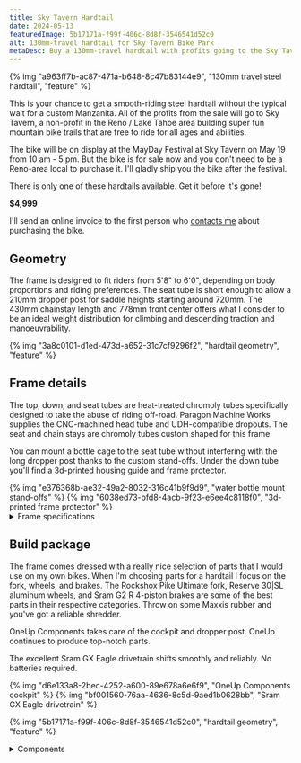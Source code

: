 ```yaml
---
title: Sky Tavern Hardtail
date: 2024-05-13
featuredImage: 5b17171a-f99f-406c-8d8f-3546541d52c0
alt: 130mm-travel hardtail for Sky Tavern Bike Park
metaDesc: Buy a 130mm-travel hardtail with profits going to the Sky Tavern Bike Park
---
```


{% img "a963ff7b-ac87-471a-b648-8c47b83144e9", "130mm travel steel hardtail", "feature" %}

This is your chance to get a smooth-riding steel hardtail without the typical wait for a custom Manzanita. All of the profits from the sale will go to Sky Tavern, a non-profit in the Reno / Lake Tahoe area building super fun mountain bike trails that are free to ride for all ages and abilities.

The bike will be on display at the MayDay Festival at Sky Tavern on May 19 from 10 am - 5 pm. But the bike is for sale now and you don't need to be a Reno-area local to purchase it. I'll gladly ship you the bike after the festival.

There is only one of these hardtails available. Get it before it's gone!

**$4,999**

I'll send an online invoice to the first person who [contacts me](https://manzanitacycles.com/contact) about purchasing the bike. 

## Geometry

The frame is designed to fit riders from 5'8" to 6'0", depending on body proportions and riding preferences. The seat tube is short enough to allow a 210mm dropper post for saddle heights starting around 720mm. The 430mm chainstay length and 778mm front center offers what I consider to be an ideal weight distribution for climbing and descending traction and manoeuvrability.

{% img "3a8c0101-d1ed-473d-a652-31c7cf9296f2", "hardtail geometry", "feature" %}

## Frame details

The top, down, and seat tubes are heat-treated chromoly tubes specifically designed to take the abuse of riding off-road. Paragon Machine Works supplies the CNC-machined head tube and UDH-compatible dropouts. The seat and chain stays are chromoly tubes custom shaped for this frame. 

You can mount a bottle cage to the seat tube without interfering with the long dropper post thanks to the custom stand-offs. Under the down tube you'll find a 3d-printed housing guide and frame protector.

<div class="card-grid feature">
{% img "e376368b-ae32-49a2-8032-316c41b9f9d9", "water bottle mount stand-offs" %}
{% img "6038ed73-bfd8-4acb-9f23-e6ee4c8118f0", "3d-printed frame protector" %}
</div>

<div class="details-wrapper bump mt-2xl">
    <details>
		<summary>Frame specifications</summary>
		<div>
			<table>
				<tbody>
					<tr>
						<th>Max tire size</th>
						<td>29x2.6</td>
					</tr>
					<tr>
						<th>Rear hub</th>
						<td>12x148</td>
					</tr>
					<tr>
						<th>Rear dropout</th>
						<td>UDH / Sram Transmission</td>
					</tr>
					<tr>
						<th>Chainline</th>
						<td>52 mm</td>
					</tr>
					<tr>
						<th>Max chainring</th>
						<td>36t</td>
					</tr>
					<tr>
						<th>Brake mount</th>
						<td>IS</td>
					</tr>
					<tr>
						<th>Max rear rotor size</th>
						<td>180 mm</td>
					</tr>
					<tr>
						<th>Seat post diameter</th>
						<td>31.6 mm</td>
					</tr>
					<tr>
						<th>Bottom bracket</th>
						<td>73 mm BSA</td>
					</tr>
					<tr>
						<th>Dropper post routing</th>
						<td>Internal</td>
					</tr>
					<tr>
						<th>Shift and brake routing</th>
						<td>External</td>
					</tr>
					<tr>
						<th>Bottle mounts</th>
						<td>2 inside the frame, one 3-pack mount under the down tube</td>
					</tr>
				</tbody>
			</table>
		</div>
	</details>
</div>

## Build package

The frame comes dressed with a really nice selection of parts that I would use on my own bikes. When I'm choosing parts for a hardtail I focus on the fork, wheels, and brakes. The Rockshox Pike Ultimate fork, Reserve 30|SL aluminum wheels, and Sram G2 R 4-piston brakes are some of the best parts in their respective categories. Throw on some Maxxis rubber and you've got a reliable shredder.

OneUp Components takes care of the cockpit and dropper post. OneUp continues to produce top-notch parts.

The excellent Sram GX Eagle drivetrain shifts smoothly and reliably. No batteries required.

<div class="card-grid feature">
{% img "d6e133a8-2bec-4252-a600-89e678a6e6f9", "OneUp Components cockpit" %}
{% img "bf001560-76aa-4636-8c5d-9aed1b0628bb", "Sram GX Eagle drivetrain" %}
</div>

{% img "5b17171a-f99f-406c-8d8f-3546541d52c0", "hardtail geometry", "feature" %}

<div class="details-wrapper bump mt-2xl">
    <details>
		<summary>Components</summary>
		<div>
			<table>
				<tbody>
					<tr>
						<th>Fork</th>
						<td>RockShox Pike Ultimate 130mm travel / 44mm offset</td>
					</tr>
                    <tr>
						<th>Wheels</th>
						<td>Reserve 30|SL AL 6069 29"</td>
					</tr>
                    <tr>
						<th>Tires</th>
						<td>29x2.4 Maxxis Dissector up front and Rekon in back</td>
					</tr>
					<tr>
						<th>Brakes</th>
						<td>Sram G2 R 4-piston front and rear</td>
					</tr>
                    <tr>
						<th>Rotors</th>
						<td>Sram Centerline 180mm front and rear</td>
					</tr>
					<tr>
						<th>Crankset</th>
						<td>Sram GX Eagle DUB 170mm 32t</td>
					</tr>
					<tr>
						<th>Shifter</th>
						<td>Sram GX Eagle</td>
					</tr>
					<tr>
						<th>Chain</th>
						<td>Sram GX Eagle</td>
					</tr>
					<tr>
						<th>Cassette</th>
						<td>Sram GX Eagle 10-52t</td>
					</tr>
					<tr>
						<th>Rear derailleur</th>
						<td>Sram GX Eagle</td>
					</tr>
					<tr>
						<th>Handlebar</th>
						<td>OneUp Components carbon 20mm rise</td>
					</tr>
                    <tr>
						<th>Grips</th>
						<td>OneUp Components thick</td>
					</tr>
					<tr>
						<th>Stem</th>
						<td>OneUp Components 50mm</td>
					</tr>
					<tr>
						<th>Headset</th>
						<td>White Industries stealth black</td>
					</tr>
					<tr>
						<th>Seat collar</th>
						<td>Engin Cycles dual bolt</td>
					</tr>
					<tr>
						<th>Seat post</th>
						<td>OneUp Components 210mm travel dropper</td>
					</tr>
                    <tr>
						<th>Seat post remote</th>
						<td>OneUp Components v3</td>
					</tr>
                    <tr>
						<th>Saddle</th>
						<td>Ergon SR pro</td>
					</tr>
				</tbody>
			</table>
		</div>
	</details>
</div> 